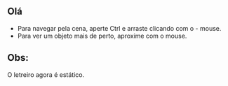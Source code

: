 ## Olá
- Para navegar pela cena, aperte Ctrl e arraste clicando com o - mouse.
- Para ver um objeto mais de perto, aproxime com o mouse.


## Obs:
O letreiro agora é estático.
